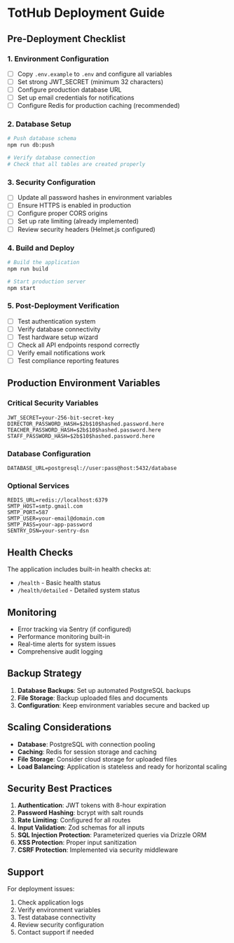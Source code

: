 # TotHub Deployment Guide

## Pre-Deployment Checklist

### 1. Environment Configuration
- [ ] Copy `.env.example` to `.env` and configure all variables
- [ ] Set strong JWT_SECRET (minimum 32 characters)
- [ ] Configure production database URL
- [ ] Set up email credentials for notifications
- [ ] Configure Redis for production caching (recommended)

### 2. Database Setup
```bash
# Push database schema
npm run db:push

# Verify database connection
# Check that all tables are created properly
```

### 3. Security Configuration
- [ ] Update all password hashes in environment variables
- [ ] Ensure HTTPS is enabled in production
- [ ] Configure proper CORS origins
- [ ] Set up rate limiting (already implemented)
- [ ] Review security headers (Helmet.js configured)

### 4. Build and Deploy
```bash
# Build the application
npm run build

# Start production server
npm start
```

### 5. Post-Deployment Verification
- [ ] Test authentication system
- [ ] Verify database connectivity
- [ ] Test hardware setup wizard
- [ ] Check all API endpoints respond correctly
- [ ] Verify email notifications work
- [ ] Test compliance reporting features

## Production Environment Variables

### Critical Security Variables
```env
JWT_SECRET=your-256-bit-secret-key
DIRECTOR_PASSWORD_HASH=$2b$10$hashed.password.here
TEACHER_PASSWORD_HASH=$2b$10$hashed.password.here
STAFF_PASSWORD_HASH=$2b$10$hashed.password.here
```

### Database Configuration
```env
DATABASE_URL=postgresql://user:pass@host:5432/database
```

### Optional Services
```env
REDIS_URL=redis://localhost:6379
SMTP_HOST=smtp.gmail.com
SMTP_PORT=587
SMTP_USER=your-email@domain.com
SMTP_PASS=your-app-password
SENTRY_DSN=your-sentry-dsn
```

## Health Checks

The application includes built-in health checks at:
- `/health` - Basic health status
- `/health/detailed` - Detailed system status

## Monitoring

- Error tracking via Sentry (if configured)
- Performance monitoring built-in
- Real-time alerts for system issues
- Comprehensive audit logging

## Backup Strategy

1. **Database Backups**: Set up automated PostgreSQL backups
2. **File Storage**: Backup uploaded files and documents
3. **Configuration**: Keep environment variables secure and backed up

## Scaling Considerations

- **Database**: PostgreSQL with connection pooling
- **Caching**: Redis for session storage and caching
- **File Storage**: Consider cloud storage for uploaded files
- **Load Balancing**: Application is stateless and ready for horizontal scaling

## Security Best Practices

1. **Authentication**: JWT tokens with 8-hour expiration
2. **Password Hashing**: bcrypt with salt rounds
3. **Rate Limiting**: Configured for all routes
4. **Input Validation**: Zod schemas for all inputs
5. **SQL Injection Protection**: Parameterized queries via Drizzle ORM
6. **XSS Protection**: Proper input sanitization
7. **CSRF Protection**: Implemented via security middleware

## Support

For deployment issues:
1. Check application logs
2. Verify environment variables
3. Test database connectivity
4. Review security configuration
5. Contact support if needed